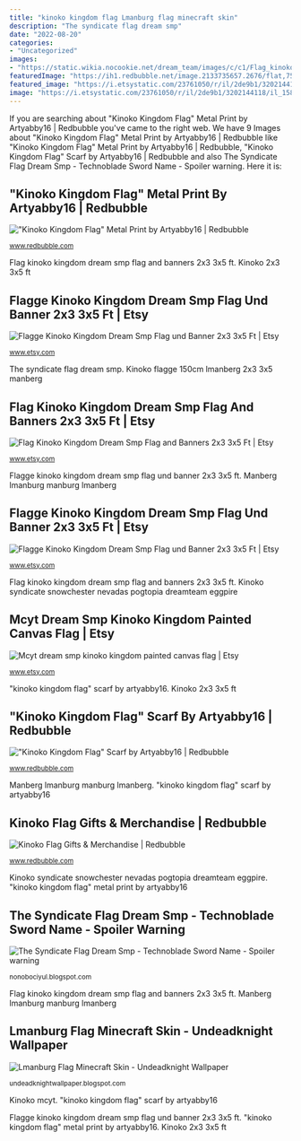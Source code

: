 ```yaml
---
title: "kinoko kingdom flag Lmanburg flag minecraft skin"
description: "The syndicate flag dream smp"
date: "2022-08-20"
categories:
- "Uncategorized"
images:
- "https://static.wikia.nocookie.net/dream_team/images/c/c1/Flag_kinokokingdom.png/revision/latest?cb=20210217121209"
featuredImage: "https://ih1.redbubble.net/image.2133735657.2676/flat,750x1000,075,t.jpg"
featured_image: "https://i.etsystatic.com/23761050/r/il/2de9b1/3202144118/il_1588xN.3202144118_s6ta.jpg"
image: "https://i.etsystatic.com/23761050/r/il/2de9b1/3202144118/il_1588xN.3202144118_s6ta.jpg"
---
```


If you are searching about &quot;Kinoko Kingdom Flag&quot; Metal Print by Artyabby16 | Redbubble you've came to the right web. We have 9 Images about &quot;Kinoko Kingdom Flag&quot; Metal Print by Artyabby16 | Redbubble like &quot;Kinoko Kingdom Flag&quot; Metal Print by Artyabby16 | Redbubble, &quot;Kinoko Kingdom Flag&quot; Scarf by Artyabby16 | Redbubble and also The Syndicate Flag Dream Smp - Technoblade Sword Name - Spoiler warning. Here it is:

## &quot;Kinoko Kingdom Flag&quot; Metal Print By Artyabby16 | Redbubble

![&quot;Kinoko Kingdom Flag&quot; Metal Print by Artyabby16 | Redbubble](https://ih1.redbubble.net/image.2133735607.2676/flat,750x,075,f-pad,750x1000,f8f8f8.jpg "Manberg lmanburg manburg lmanberg")

<small>www.redbubble.com</small>

Flag kinoko kingdom dream smp flag and banners 2x3 3x5 ft. Kinoko 2x3 3x5 ft

## Flagge Kinoko Kingdom Dream Smp Flag Und Banner 2x3 3x5 Ft | Etsy

![Flagge Kinoko Kingdom Dream Smp Flag und Banner 2x3 3x5 Ft | Etsy](https://i.etsystatic.com/23761050/r/il/2de9b1/3202144118/il_1588xN.3202144118_s6ta.jpg "Flagge kinoko kingdom dream smp flag und banner 2x3 3x5 ft")

<small>www.etsy.com</small>

The syndicate flag dream smp. Kinoko flagge 150cm lmanberg 2x3 3x5 manberg

## Flag Kinoko Kingdom Dream Smp Flag And Banners 2x3 3x5 Ft | Etsy

![Flag Kinoko Kingdom Dream Smp Flag and Banners 2x3 3x5 Ft | Etsy](https://i.etsystatic.com/23761050/r/il/2de9b1/3202144118/il_fullxfull.3202144118_s6ta.jpg "Mcyt dream smp kinoko kingdom painted canvas flag")

<small>www.etsy.com</small>

Flagge kinoko kingdom dream smp flag und banner 2x3 3x5 ft. Manberg lmanburg manburg lmanberg

## Flagge Kinoko Kingdom Dream Smp Flag Und Banner 2x3 3x5 Ft | Etsy

![Flagge Kinoko Kingdom Dream Smp Flag und Banner 2x3 3x5 Ft | Etsy](https://i.etsystatic.com/23761050/r/il/1a1ec3/3276321307/il_1588xN.3276321307_8hre.jpg "Flag kinoko kingdom dream smp flag and banners 2x3 3x5 ft")

<small>www.etsy.com</small>

Flag kinoko kingdom dream smp flag and banners 2x3 3x5 ft. Kinoko syndicate snowchester nevadas pogtopia dreamteam eggpire

## Mcyt Dream Smp Kinoko Kingdom Painted Canvas Flag | Etsy

![Mcyt dream smp kinoko kingdom painted canvas flag | Etsy](https://i.etsystatic.com/29475037/r/il/bb66ef/3187024744/il_1588xN.3187024744_27kp.jpg "&quot;kinoko kingdom flag&quot; metal print by artyabby16")

<small>www.etsy.com</small>

&quot;kinoko kingdom flag&quot; scarf by artyabby16. Kinoko 2x3 3x5 ft

## &quot;Kinoko Kingdom Flag&quot; Scarf By Artyabby16 | Redbubble

![&quot;Kinoko Kingdom Flag&quot; Scarf by Artyabby16 | Redbubble](https://ih1.redbubble.net/image.2133735657.2676/flat,750x1000,075,t.jpg "Mcyt dream smp kinoko kingdom painted canvas flag")

<small>www.redbubble.com</small>

Manberg lmanburg manburg lmanberg. &quot;kinoko kingdom flag&quot; scarf by artyabby16

## Kinoko Flag Gifts &amp; Merchandise | Redbubble

![Kinoko Flag Gifts &amp; Merchandise | Redbubble](https://ih1.redbubble.net/image.2145820753.7022/st,small,507x507-pad,600x600,f8f8f8.jpg "&quot;kinoko kingdom flag&quot; metal print by artyabby16")

<small>www.redbubble.com</small>

Kinoko syndicate snowchester nevadas pogtopia dreamteam eggpire. &quot;kinoko kingdom flag&quot; metal print by artyabby16

## The Syndicate Flag Dream Smp - Technoblade Sword Name - Spoiler Warning

![The Syndicate Flag Dream Smp - Technoblade Sword Name - Spoiler warning](https://static.wikia.nocookie.net/dream_team/images/c/c1/Flag_kinokokingdom.png/revision/latest?cb=20210217121209 "Kinoko mcyt")

<small>nonobociyul.blogspot.com</small>

Flag kinoko kingdom dream smp flag and banners 2x3 3x5 ft. Manberg lmanburg manburg lmanberg

## Lmanburg Flag Minecraft Skin - Undeadknight Wallpaper

![Lmanburg Flag Minecraft Skin - Undeadknight Wallpaper](https://www.minecraftskins.com/uploads/preview-skins/2020/10/05/manberg-flag-15425442.png?v401 "Kinoko flagge 150cm lmanberg 2x3 3x5 manberg")

<small>undeadknightwallpaper.blogspot.com</small>

Kinoko mcyt. &quot;kinoko kingdom flag&quot; scarf by artyabby16

Flagge kinoko kingdom dream smp flag und banner 2x3 3x5 ft. &quot;kinoko kingdom flag&quot; metal print by artyabby16. Kinoko 2x3 3x5 ft
